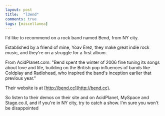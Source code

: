 ```yaml
---
layout: post
title:  "l3end"
comments: true
tags: [miscellanea]
---
```



I'd like to recommend on a rock band named Bend, from NY city.

Established by a friend of mine, Yoav Erez, they make great indie rock music, and they're on a struggle for a first album.

From AcidPlanet.com: "Bend spent the winter of 2006 fine tuning its songs about love and life, building on the British pop influences of bands like Coldplay and Radiohead, who inspired the band's inception earlier that previous year."

Their website is at [http://bend.cc](http://bend.cc).

So listen to their demos on their site and on AcidPlanet, MySpace and Stage.co.il, and if you're in NY city, try to catch a show. I'm sure you won't be disappointed

